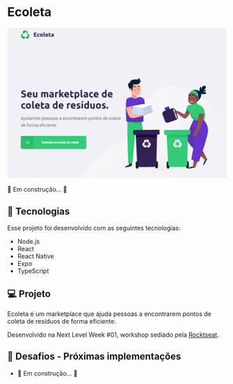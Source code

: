 # Ecoleta
![Ecoleta](/Ecoleta.PNG)

🚧  Em construção...  🚧

## 🚀 Tecnologias
Esse projeto foi desenvolvido com as seguintes tecnologias:
- Node.js
- React
- React Native
- Expo
- TypeScript

## 💻 Projeto
Ecoleta é um marketplace que ajuda pessoas a encontrarem pontos de coleta de resíduos de forma eficiente.

Desenvolvido na Next Level Week #01, workshop sediado pela [Rocktseat](https://rocketseat.com.br/).

## 🧠 Desafios - Próximas implementações
- 🚧  Em construção...  🚧
